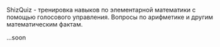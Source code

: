 ShizQuiz - тренировка навыков по элементарной математики с помощью голосового управления. Вопросы по арифметике и другим математическим фактам.

...soon

